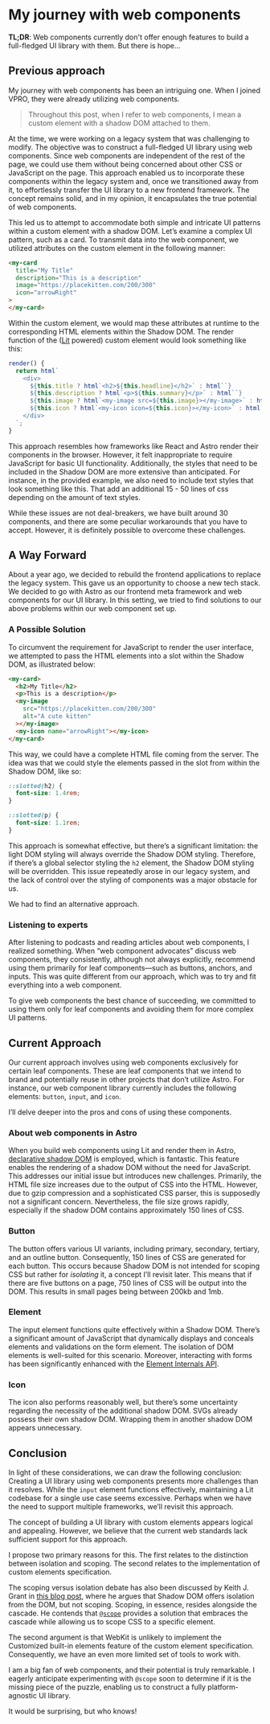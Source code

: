 # My journey with web components

**TL;DR**: Web components currently don't offer enough features to build a
full-fledged UI library with them. But there is hope...

## Previous approach

My journey with web components has been an intriguing one. When I joined VPRO,
they were already utilizing web components.

> Throughout this post, when I refer to web components, I mean a custom element
> with a shadow DOM attached to them.

At the time, we were working on a legacy system that was challenging to modify.
The objective was to construct a full-fledged UI library using web components.
Since web components are independent of the rest of the page, we could use them
without being concerned about other CSS or JavaScript on the page. This approach
enabled us to incorporate these components within the legacy system and, once we
transitioned away from it, to effortlessly transfer the UI library to a new
frontend framework. The concept remains solid, and in my opinion, it
encapsulates the true potential of web components.

This led us to attempt to accommodate both simple and intricate UI patterns
within a custom element with a shadow DOM. Let’s examine a complex UI pattern,
such as a card. To transmit data into the web component, we utilized attributes
on the custom element in the following manner:

```html
<my-card
  title="My Title"
  description="This is a description"
  image="https://placekitten.com/200/300"
  icon="arrowRight"
>
</my-card>
```

Within the custom element, we would map these attributes at runtime to the
corresponding HTML elements within the Shadow DOM. The render function of the
([Lit](https://lit.dev/) powered) custom element would look something like this:

```javascript
render() {
  return html`
    <div>
      ${this.title ? html`<h2>${this.headline}</h2>` : html``}
      ${this.description ? html`<p>${this.summary}</p>` : html``}
      ${this.image ? html`<my-image src=${this.image}></my-image>` : html``}
      ${this.icon ? html`<my-icon icon=${this.icon}></my-icon>` : html``}
    </div>
  `;
}
```

This approach resembles how frameworks like React and Astro render their
components in the browser. However, it felt inappropriate to require JavaScript
for basic UI functionality. Additionally, the styles that need to be included in
the Shadow DOM are more extensive than anticipated. For instance, in the
provided example, we also need to include text styles that look something like
this. That add an additional 15 - 50 lines of css depending on the amount of
text styles.

While these issues are not deal-breakers, we have built around 30 components,
and there are some peculiar workarounds that you have to accept. However, it is
definitely possible to overcome these challenges.

## A Way Forward

About a year ago, we decided to rebuild the frontend applications to replace the
legacy system. This gave us an opportunity to choose a new tech stack. We
decided to go with Astro as our frontend meta framework and web components for
our UI library. In this setting, we tried to find solutions to our above
problems within our web component set up.

### A Possible Solution

To circumvent the requirement for JavaScript to render the user interface, we
attempted to pass the HTML elements into a slot within the Shadow DOM, as
illustrated below:

```html
<my-card>
  <h2>My Title</h2>
  <p>This is a description</p>
  <my-image
    src="https://placekitten.com/200/300"
    alt="A cute kitten"
  ></my-image>
  <my-icon name="arrowRight"></my-icon>
</my-card>
```

This way, we could have a complete HTML file coming from the server. The idea
was that we could style the elements passed in the slot from within the Shadow
DOM, like so:

```css
::slotted(h2) {
  font-size: 1.4rem;
}

::slotted(p) {
  font-size: 1.1rem;
}
```

This approach is somewhat effective, but there’s a significant limitation: the
light DOM styling will always override the Shadow DOM styling. Therefore, if
there’s a global selector styling the `h2` element, the Shadow DOM styling will
be overridden. This issue repeatedly arose in our legacy system, and the lack of
control over the styling of components was a major obstacle for us.

We had to find an alternative approach.

### Listening to experts

After listening to podcasts and reading articles about web components, I
realized something. When “web component advocates” discuss web components, they
consistently, although not always explicitly, recommend using them primarily for
leaf components—such as buttons, anchors, and inputs. This was quite different
from our approach, which was to try and fit everything into a web component.

To give web components the best chance of succeeding, we committed to using them
only for leaf components and avoiding them for more complex UI patterns.

## Current Approach

Our current approach involves using web components exclusively for certain leaf
components. These are leaf components that we intend to brand and potentially
reuse in other projects that don’t utilize Astro. For instance, our web
component library currently includes the following elements: `button`, `input`,
and `icon`.

I’ll delve deeper into the pros and cons of using these components.

### About web components in Astro

When you build web components using Lit and render them in Astro,
[declarative shadow DOM](https://web.dev/articles/declarative-shadow-dom) is
employed, which is fantastic. This feature enables the rendering of a shadow DOM
without the need for JavaScript. This addresses our initial issue but introduces
new challenges. Primarily, the HTML file size increases due to the output of CSS
into the HTML. However, due to gzip compression and a sophisticated CSS parser,
this is supposedly not a significant concern. Nevertheless, the file size grows
rapidly, especially if the shadow DOM contains approximately 150 lines of CSS.

### Button

The button offers various UI variants, including primary, secondary, tertiary,
and an outline button. Consequently, 150 lines of CSS are generated for each
button. This occurs because Shadow DOM is not intended for scoping CSS but
rather for _isolating_ it, a concept I’ll revisit later. This means that if
there are five buttons on a page, 750 lines of CSS will be output into the DOM.
This results in small pages being between 200kb and 1mb.

### Element

The input element functions quite effectively within a Shadow DOM. There’s a
significant amount of JavaScript that dynamically displays and conceals elements
and validations on the form element. The isolation of DOM elements is
well-suited for this scenario. Moreover, interacting with forms has been
significantly enhanced with the
[Element Internals API](https://developer.mozilla.org/en-US/docs/Web/API/HTMLElement/attachInternals).

### Icon

The icon also performs reasonably well, but there’s some uncertainty regarding
the necessity of the additional shadow DOM. SVGs already possess their own
shadow DOM. Wrapping them in another shadow DOM appears unnecessary.

## Conclusion

In light of these considerations, we can draw the following conclusion: Creating
a UI library using web components presents more challenges than it resolves.
While the `input` element functions effectively, maintaining a Lit codebase for
a single use case seems excessive. Perhaps when we have the need to support
multiple frameworks, we’ll revisit this approach.

The concept of building a UI library with custom elements appears logical and
appealing. However, we believe that the current web standards lack sufficient
support for this approach.

I propose two primary reasons for this. The first relates to the distinction
between isolation and scoping. The second relates to the implementation of
custom elements specification.

The scoping versus isolation debate has also been discussed by Keith J. Grant in
[this blog post](https://keithjgrant.com/posts/2023/08/scope-vs-shadow-dom/#shadow-dom-does-not-provide-what),
where he argues that Shadow DOM offers isolation from the DOM, but not scoping.
Scoping, in essence, resides alongside the cascade. He contends that
[`@scope`](https://developer.mozilla.org/en-US/docs/Web/CSS/@scope) provides a
solution that embraces the cascade while allowing us to scope CSS to a specific
element.

The second argument is that WebKit is unlikely to implement the Customized
built-in elements feature of the custom element specification. Consequently, we
have an even more limited set of tools to work with.

I am a big fan of web components, and their potential is truly remarkable. I
eagerly anticipate experimenting with `@scope` soon to determine if it is the
missing piece of the puzzle, enabling us to construct a fully platform-agnostic
UI library.

It would be surprising, but who knows!
